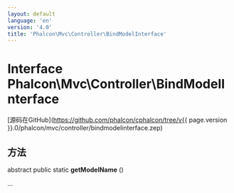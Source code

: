 ```yaml
---
layout: default
language: 'en'
version: '4.0'
title: 'Phalcon\Mvc\Controller\BindModelInterface'
---
```


# Interface **Phalcon\Mvc\Controller\BindModelInterface**

[源码在GitHub](https://github.com/phalcon/cphalcon/tree/v{{ page.version }}.0/phalcon/mvc/controller/bindmodelinterface.zep)

## 方法

abstract public static **getModelName** ()

...